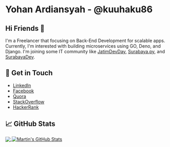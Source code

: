 # Yohan Ardiansyah - @kuuhaku86

## Hi Friends 👋
I'm a Freelancer that focusing on Back-End Development for scalable apps. Currently, I'm interested with building microservices using GO, Deno, and Django. I'm joining some IT community like [JatimDevDay](https://github.com/jatimdevday), [Surabaya.py](https://github.com/surabaya-py), and [SurabayaDev](https://github.com/surabayadev). 

## :speech_balloon: Get in Touch
- [LinkedIn](https://www.linkedin.com/in/yohan-ardiansyah-82a4b8149/)
- [Facebook](https://web.facebook.com/yohan.ardiansyah90/)
- [Quora](https://id.quora.com/profile/Yohan-Ardiansyah)
- [StackOverflow](https://stackoverflow.com/users/10118118/yohan)
- [HackerRank](https://www.hackerrank.com/kuuhaku86)

## &#x1f4c8; GitHub Stats

<a href="https://github.com/kuuhaku86/kuuhaku86">
  <img align="center" src="https://github-readme-stats.vercel.app/api/top-langs/?username=kuuhaku86&hide=jupyter%20notebook,assembly,html&title_color=ffffff&text_color=c9cacc&icon_color=2bbc8a&bg_color=1d1f21" />
</a>
<a href="https://github.com/kuuhaku86/kuuhaku86">
  <img align="center" src="https://github-readme-stats.vercel.app/api?username=kuuhaku86&show_icons=true&line_height=27&count_private=true&title_color=ffffff&text_color=c9cacc&icon_color=2bbc8a&bg_color=1d1f21" alt="Martin's GitHub Stats" />
</a>
